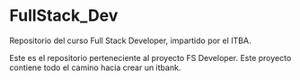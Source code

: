 # FullStack_Dev
Repositorio del curso Full Stack Developer, impartido por el ITBA.

Este es el repositorio perteneciente al proyecto FS Developer. 
Este proyecto contiene todo el camino hacia crear un itbank.